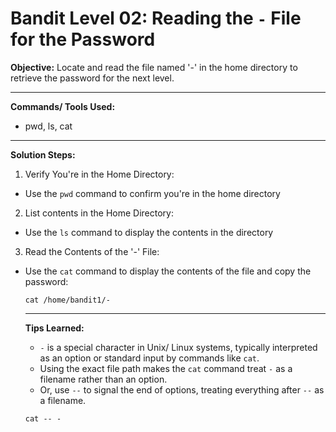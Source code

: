 # Bandit Level 02: Reading the `-` File for the Password

**Objective:**
Locate and read the file named '-' in the home directory to retrieve the password for the next level.

---

**Commands/ Tools Used:**
- pwd, ls, cat

---

**Solution Steps:**
1. Verify You're in the Home Directory:
- Use the `pwd` command to confirm you're in the home directory


2. List contents in the Home Directory:
- Use the `ls` command to display the contents in the directory


3. Read the Contents of the '-' File:
- Use the `cat` command to display the contents of the file and copy the password:
  
  ```
  cat /home/bandit1/-
  ```
  ---

  **Tips Learned:**
  - `-` is a special character in Unix/ Linux systems, typically interpreted as an option or standard input by commands like `cat`.
  - Using the exact file path makes the `cat` command treat `-` as a filename rather than an option.
  - Or, use `--` to signal the end of options, treating everything after `--` as a filename.

  ```
  cat -- -
  ```
